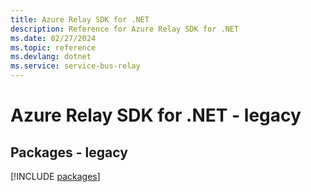 ```yaml
---
title: Azure Relay SDK for .NET
description: Reference for Azure Relay SDK for .NET
ms.date: 02/27/2024
ms.topic: reference
ms.devlang: dotnet
ms.service: service-bus-relay
---
```

# Azure Relay SDK for .NET - legacy
## Packages - legacy
[!INCLUDE [packages](relay-index.md)]
